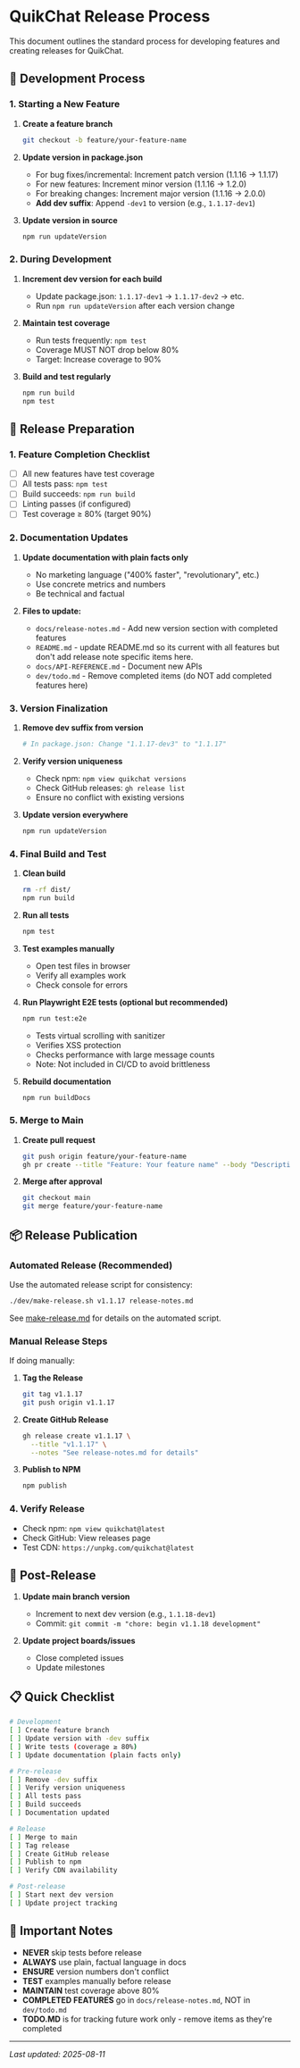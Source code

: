 # QuikChat Release Process

This document outlines the standard process for developing features and creating releases for QuikChat.

## 📝 Development Process

### 1. Starting a New Feature

1. **Create a feature branch**
   ```bash
   git checkout -b feature/your-feature-name
   ```

2. **Update version in package.json**
   - For bug fixes/incremental: Increment patch version (1.1.16 → 1.1.17)
   - For new features: Increment minor version (1.1.16 → 1.2.0)
   - For breaking changes: Increment major version (1.1.16 → 2.0.0)
   - **Add dev suffix**: Append `-dev1` to version (e.g., `1.1.17-dev1`)

3. **Update version in source**
   ```bash
   npm run updateVersion
   ```

### 2. During Development

1. **Increment dev version for each build**
   - Update package.json: `1.1.17-dev1` → `1.1.17-dev2` → etc.
   - Run `npm run updateVersion` after each version change

2. **Maintain test coverage**
   - Run tests frequently: `npm test`
   - Coverage MUST NOT drop below 80%
   - Target: Increase coverage to 90%

3. **Build and test regularly**
   ```bash
   npm run build
   npm test
   ```

## 🚀 Release Preparation

### 1. Feature Completion Checklist

- [ ] All new features have test coverage
- [ ] All tests pass: `npm test`
- [ ] Build succeeds: `npm run build`
- [ ] Linting passes (if configured)
- [ ] Test coverage ≥ 80% (target 90%)

### 2. Documentation Updates

1. **Update documentation with plain facts only**
   - No marketing language ("400% faster", "revolutionary", etc.)
   - Use concrete metrics and numbers
   - Be technical and factual

2. **Files to update:**
   - `docs/release-notes.md` - Add new version section with completed features
   - `README.md` - update README.md so its current with all features but don't add release note specific items here.
   - `docs/API-REFERENCE.md` - Document new APIs
   - `dev/todo.md` - Remove completed items (do NOT add completed features here)

### 3. Version Finalization

1. **Remove dev suffix from version**
   ```bash
   # In package.json: Change "1.1.17-dev3" to "1.1.17"
   ```

2. **Verify version uniqueness**
   - Check npm: `npm view quikchat versions`
   - Check GitHub releases: `gh release list`
   - Ensure no conflict with existing versions

3. **Update version everywhere**
   ```bash
   npm run updateVersion
   ```

### 4. Final Build and Test

1. **Clean build**
   ```bash
   rm -rf dist/
   npm run build
   ```

2. **Run all tests**
   ```bash
   npm test
   ```

3. **Test examples manually**
   - Open test files in browser
   - Verify all examples work
   - Check console for errors

4. **Run Playwright E2E tests (optional but recommended)**
   ```bash
   npm run test:e2e
   ```
   - Tests virtual scrolling with sanitizer
   - Verifies XSS protection
   - Checks performance with large message counts
   - Note: Not included in CI/CD to avoid brittleness

5. **Rebuild documentation**
   ```bash
   npm run buildDocs
   ```

### 5. Merge to Main

1. **Create pull request**
   ```bash
   git push origin feature/your-feature-name
   gh pr create --title "Feature: Your feature name" --body "Description..."
   ```

2. **Merge after approval**
   ```bash
   git checkout main
   git merge feature/your-feature-name
   ```

## 📦 Release Publication

### Automated Release (Recommended)

Use the automated release script for consistency:
```bash
./dev/make-release.sh v1.1.17 release-notes.md
```

See [make-release.md](./make-release.md) for details on the automated script.

### Manual Release Steps

If doing manually:

1. **Tag the Release**
   ```bash
   git tag v1.1.17
   git push origin v1.1.17
   ```

2. **Create GitHub Release**
   ```bash
   gh release create v1.1.17 \
     --title "v1.1.17" \
     --notes "See release-notes.md for details"
   ```

3. **Publish to NPM**
   ```bash
   npm publish
   ```

### 4. Verify Release

- Check npm: `npm view quikchat@latest`
- Check GitHub: View releases page
- Test CDN: `https://unpkg.com/quikchat@latest`

## 🔄 Post-Release

1. **Update main branch version**
   - Increment to next dev version (e.g., `1.1.18-dev1`)
   - Commit: `git commit -m "chore: begin v1.1.18 development"`

2. **Update project boards/issues**
   - Close completed issues
   - Update milestones

## 📋 Quick Checklist

```bash
# Development
[ ] Create feature branch
[ ] Update version with -dev suffix
[ ] Write tests (coverage ≥ 80%)
[ ] Update documentation (plain facts only)

# Pre-release
[ ] Remove -dev suffix
[ ] Verify version uniqueness
[ ] All tests pass
[ ] Build succeeds
[ ] Documentation updated

# Release
[ ] Merge to main
[ ] Tag release
[ ] Create GitHub release
[ ] Publish to npm
[ ] Verify CDN availability

# Post-release
[ ] Start next dev version
[ ] Update project tracking
```

## 🚨 Important Notes

- **NEVER** skip tests before release
- **ALWAYS** use plain, factual language in docs
- **ENSURE** version numbers don't conflict
- **TEST** examples manually before release
- **MAINTAIN** test coverage above 80%
- **COMPLETED FEATURES** go in `docs/release-notes.md`, NOT in `dev/todo.md`
- **TODO.MD** is for tracking future work only - remove items as they're completed

---
*Last updated: 2025-08-11*
